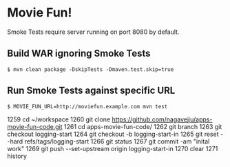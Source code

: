 # Movie Fun!

Smoke Tests require server running on port 8080 by default.

## Build WAR ignoring Smoke Tests

```
$ mvn clean package -DskipTests -Dmaven.test.skip=true
```

## Run Smoke Tests against specific URL

```
$ MOVIE_FUN_URL=http://moviefun.example.com mvn test
```
 1259  cd ~/workspace
 1260  git clone https://github.com/nagavejju/apps-movie-fun-code.git
 1261  cd apps-movie-fun-code/
 1262  git branch
 1263  git checkout logging-start
 1264  git checkout -b logging-start-in
 1265  git reset --hard refs/tags/logging-start
 1266  git status
 1267  git commit -am "inital work"
 1269  git push --set-upstream origin logging-start-in
 1270  clear
 1271  history

